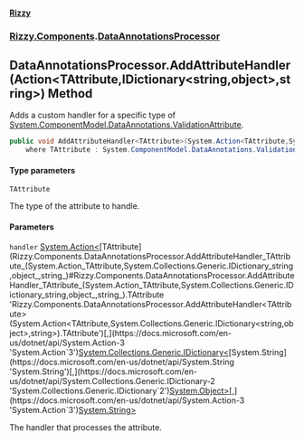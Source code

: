 #### [Rizzy](index 'index')
### [Rizzy.Components](Rizzy.Components 'Rizzy.Components').[DataAnnotationsProcessor](Rizzy.Components.DataAnnotationsProcessor 'Rizzy.Components.DataAnnotationsProcessor')

## DataAnnotationsProcessor.AddAttributeHandler<TAttribute>(Action<TAttribute,IDictionary<string,object>,string>) Method

Adds a custom handler for a specific type of [System.ComponentModel.DataAnnotations.ValidationAttribute](https://docs.microsoft.com/en-us/dotnet/api/System.ComponentModel.DataAnnotations.ValidationAttribute 'System.ComponentModel.DataAnnotations.ValidationAttribute').

```csharp
public void AddAttributeHandler<TAttribute>(System.Action<TAttribute,System.Collections.Generic.IDictionary<string,object>,string> handler)
    where TAttribute : System.ComponentModel.DataAnnotations.ValidationAttribute;
```
#### Type parameters

<a name='Rizzy.Components.DataAnnotationsProcessor.AddAttributeHandler_TAttribute_(System.Action_TAttribute,System.Collections.Generic.IDictionary_string,object_,string_).TAttribute'></a>

`TAttribute`

The type of the attribute to handle.
#### Parameters

<a name='Rizzy.Components.DataAnnotationsProcessor.AddAttributeHandler_TAttribute_(System.Action_TAttribute,System.Collections.Generic.IDictionary_string,object_,string_).handler'></a>

`handler` [System.Action&lt;](https://docs.microsoft.com/en-us/dotnet/api/System.Action-3 'System.Action`3')[TAttribute](Rizzy.Components.DataAnnotationsProcessor.AddAttributeHandler_TAttribute_(System.Action_TAttribute,System.Collections.Generic.IDictionary_string,object_,string_)#Rizzy.Components.DataAnnotationsProcessor.AddAttributeHandler_TAttribute_(System.Action_TAttribute,System.Collections.Generic.IDictionary_string,object_,string_).TAttribute 'Rizzy.Components.DataAnnotationsProcessor.AddAttributeHandler<TAttribute>(System.Action<TAttribute,System.Collections.Generic.IDictionary<string,object>,string>).TAttribute')[,](https://docs.microsoft.com/en-us/dotnet/api/System.Action-3 'System.Action`3')[System.Collections.Generic.IDictionary&lt;](https://docs.microsoft.com/en-us/dotnet/api/System.Collections.Generic.IDictionary-2 'System.Collections.Generic.IDictionary`2')[System.String](https://docs.microsoft.com/en-us/dotnet/api/System.String 'System.String')[,](https://docs.microsoft.com/en-us/dotnet/api/System.Collections.Generic.IDictionary-2 'System.Collections.Generic.IDictionary`2')[System.Object](https://docs.microsoft.com/en-us/dotnet/api/System.Object 'System.Object')[&gt;](https://docs.microsoft.com/en-us/dotnet/api/System.Collections.Generic.IDictionary-2 'System.Collections.Generic.IDictionary`2')[,](https://docs.microsoft.com/en-us/dotnet/api/System.Action-3 'System.Action`3')[System.String](https://docs.microsoft.com/en-us/dotnet/api/System.String 'System.String')[&gt;](https://docs.microsoft.com/en-us/dotnet/api/System.Action-3 'System.Action`3')

The handler that processes the attribute.